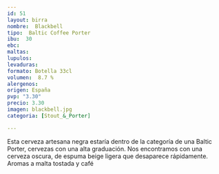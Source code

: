```yaml
---
id: 51
layout: birra
nombre:  Blackbell
tipo:  Baltic Coffee Porter
ibu:  30
ebc:
maltas: 
lupulos: 
levaduras: 
formato: Botella 33cl
volumen:  8.7 %
alergenos: 
origen: España
pvp: "3.30"
precio: 3.30
imagen: blackbell.jpg
categoria: [Stout_&_Porter]

---
```

Esta cerveza artesana negra estaría dentro de la categoría de una Baltic Porter, cervezas con una alta graduación. Nos encontramos con una cerveza oscura, de espuma beige ligera que desaparece rápidamente. Aromas a malta tostada y café













